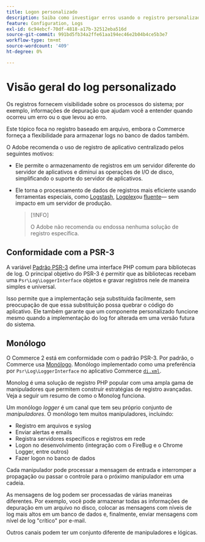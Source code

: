 ```yaml
---
title: Logon personalizado
description: Saiba como investigar erros usando o registro personalizado.
feature: Configuration, Logs
exl-id: 6c94ebcf-70df-4818-a17b-32512eba516d
source-git-commit: 991bd5fb34a2ffe61aa194ec46e2b04b4ce5b3e7
workflow-type: tm+mt
source-wordcount: '409'
ht-degree: 0%

---
```


# Visão geral do log personalizado

Os registros fornecem visibilidade sobre os processos do sistema; por exemplo, informações de depuração que ajudam você a entender quando ocorreu um erro ou o que levou ao erro.

Este tópico foca no registro baseado em arquivo, embora o Commerce forneça a flexibilidade para armazenar logs no banco de dados também.

O Adobe recomenda o uso de registro de aplicativo centralizado pelos seguintes motivos:

- Ele permite o armazenamento de registros em um servidor diferente do servidor de aplicativos e diminui as operações de I/O de disco, simplificando o suporte do servidor de aplicativos.

- Ele torna o processamento de dados de registros mais eficiente usando ferramentas especiais, como [Logstash], [Logplex]ou [fluente]— sem impacto em um servidor de produção.

  >[!INFO]
  >
  >O Adobe não recomenda ou endossa nenhuma solução de registro específica.

## Conformidade com a PSR-3

A variável [Padrão PSR-3][laminas] define uma interface PHP comum para bibliotecas de log. O principal objetivo do PSR-3 é permitir que as bibliotecas recebam uma `Psr\Log\LoggerInterface` objetos e gravar registros nele de maneira simples e universal.

Isso permite que a implementação seja substituída facilmente, sem preocupação de que essa substituição possa quebrar o código do aplicativo. Ele também garante que um componente personalizado funcione mesmo quando a implementação do log for alterada em uma versão futura do sistema.

## Monólogo

O Commerce 2 está em conformidade com o padrão PSR-3. Por padrão, o Commerce usa [Monólogo]. Monólogo implementado como uma preferência por `Psr\Log\LoggerInterface` no aplicativo Commerce [`di.xml`][di].

Monolog é uma solução de registro PHP popular com uma ampla gama de manipuladores que permitem construir estratégias de registro avançadas. Veja a seguir um resumo de como o Monolog funciona.

Um monólogo _logger_ é um canal que tem seu próprio conjunto de _manipuladores_. O monólogo tem muitos manipuladores, incluindo:

- Registro em arquivos e syslog
- Enviar alertas e emails
- Registra servidores específicos e registros em rede
- Logon no desenvolvimento (integração com o FireBug e o Chrome Logger, entre outros)
- Fazer logon no banco de dados

Cada manipulador pode processar a mensagem de entrada e interromper a propagação ou passar o controle para o próximo manipulador em uma cadeia.

As mensagens de log podem ser processadas de várias maneiras diferentes. Por exemplo, você pode armazenar todas as informações de depuração em um arquivo no disco, colocar as mensagens com níveis de log mais altos em um banco de dados e, finalmente, enviar mensagens com nível de log &quot;crítico&quot; por e-mail.

Outros canais podem ter um conjunto diferente de manipuladores e lógicas.

<!-- link definitions -->

[di]: https://github.com/magento/magento2/blob/2.4/app/etc/di.xml#L9
[fluente]: https://www.fluentd.org/
[laminas]: https://docs.laminas.dev/laminas-log/
[Logplex]: https://devcenter.heroku.com/articles/logplex
[Logstash]: https://www.elastic.co/products/logstash
[Monólogo]: https://github.com/Seldaek/monolog
